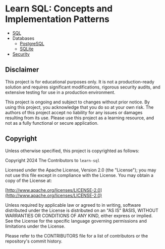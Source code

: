 # Learn SQL: Concepts and Implementation Patterns

* [SQL](./docs/sql.md)
* Databases
  * [PostgreSQL](./docs/pg.md)
  * [SQLite](./docs/sqlite.md)
* [Security](./docs/secure.md)

## Disclaimer

This project is for educational purposes only. It is not a production-ready solution and requires significant modifications, rigorous security audits, and extensive testing for use in a production environment.

This project is ongoing and subject to changes without prior notice. By using this project, you acknowledge that you do so at your own risk. The authors of this project accept no liability for any issues or damages resulting from its use. Please use this project as a learning resource, and not as a fully functional or secure application.

## Copyright

Unless otherwise specified, this project is copyrighted as follows:

Copyright 2024 The Contributors to `learn-sql`

Licensed under the Apache License, Version 2.0 (the "License"); you may not use this file except in compliance with the License. You may obtain a copy of the License at:

[http://www.apache.org/licenses/LICENSE-2.0](http://www.apache.org/licenses/LICENSE-2.0)

Unless required by applicable law or agreed to in writing, software distributed under the License is distributed on an "AS IS" BASIS, WITHOUT WARRANTIES OR CONDITIONS OF ANY KIND, either express or implied. See the License for the specific language governing permissions and limitations under the License.

Please refer to the CONTRIBUTORS file for a list of contributors or the repository's commit history.
